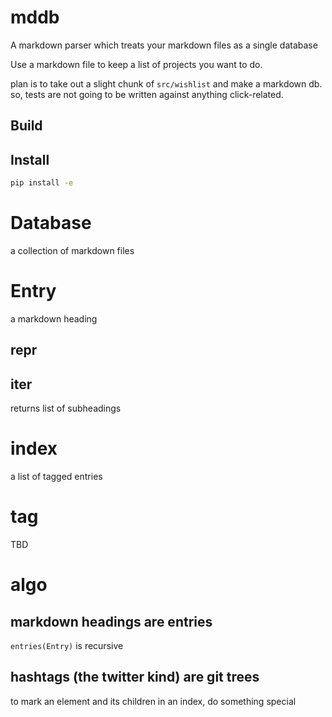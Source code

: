 # mddb

A markdown parser which treats your markdown files as a single database

Use a markdown file to keep a list of projects you want to do.

plan is to take out a slight chunk of `src/wishlist` and make a markdown db.
so, tests are not going to be written against anything click-related.

## Build


## Install 

```bash
pip install -e
```

# Database

a collection of markdown files



# Entry

a markdown heading 

## repr

## iter

returns list of subheadings



# index

a list of tagged entries

# tag 

TBD




# algo

## markdown headings are entries

`entries(Entry)` is recursive 

## hashtags (the twitter kind) are git trees

to mark an element and its children in an index, do something special 
